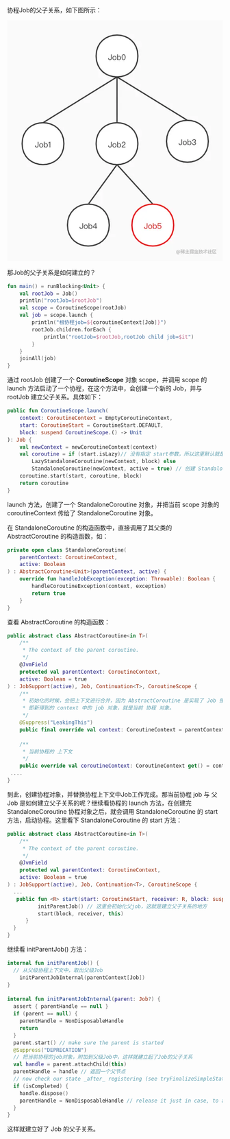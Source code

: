 

协程Job的父子关系，如下图所示：

![企业微信截图_b5887fd2-a3ad-4492-b35e-4c81de155781](https://raw.githubusercontent.com/meiSThub/BlogImage/master/20222022%E4%BC%81%E4%B8%9A%E5%BE%AE%E4%BF%A1%E6%88%AA%E5%9B%BE_b5887fd2-a3ad-4492-b35e-4c81de155781.png)

那Job的父子关系是如何建立的？

```kotlin
fun main() = runBlocking<Unit> {
    val rootJob = Job()
    println("rootJob=$rootJob")
    val scope = CoroutineScope(rootJob)
    val job = scope.launch {
        println("根协程job=${coroutineContext[Job]}")
        rootJob.children.forEach {
            println("rootJob=$rootJob,rootJob child job=$it")
        }
    }
    joinAll(job)
}
```

通过 rootJob 创建了一个 **CoroutineScope** 对象 scope，并调用 scope 的 launch 方法启动了一个协程，在这个方法中，会创建一个新的 Job，并与 rootJob 建立父子关系。具体如下：

```kotlin
public fun CoroutineScope.launch(
    context: CoroutineContext = EmptyCoroutineContext,
    start: CoroutineStart = CoroutineStart.DEFAULT,
    block: suspend CoroutineScope.() -> Unit
): Job {
    val newContext = newCoroutineContext(context)
    val coroutine = if (start.isLazy)// 没有指定 start参数，所以这里默认就是 CoroutineStart.DEFAULT
        LazyStandaloneCoroutine(newContext, block) else
        StandaloneCoroutine(newContext, active = true) // 创建 StandaloneCoroutine 对象
    coroutine.start(start, coroutine, block)
    return coroutine
}
```

launch 方法，创建了一个 StandaloneCoroutine 对象，并把当前 scope 对象的 coroutineContext 传给了 StandaloneCoroutine 对象。

在 StandaloneCoroutine 的构造函数中，直接调用了其父类的 AbstractCoroutine 的构造函数，如：

```kotlin
private open class StandaloneCoroutine(
    parentContext: CoroutineContext,
    active: Boolean
) : AbstractCoroutine<Unit>(parentContext, active) {
    override fun handleJobException(exception: Throwable): Boolean {
        handleCoroutineException(context, exception)
        return true
    }
}
```

查看 AbstractCoroutine 的构造函数：

```kotlin
public abstract class AbstractCoroutine<in T>(
    /**
     * The context of the parent coroutine.
     */
    @JvmField
    protected val parentContext: CoroutineContext,
    active: Boolean = true
) : JobSupport(active), Job, Continuation<T>, CoroutineScope {
    /**
     * 初始化的时候，会把上下文进行合并，因为 AbstractCoroutine 是实现了 Job 接口的，所以这个合并操作就会把父Job给替换掉，
     * 即新得到的 context 中的 job 对象，就是当前 协程 对象。
     */
    @Suppress("LeakingThis")
    public final override val context: CoroutineContext = parentContext + this

    /**
     * 当前协程的 上下文
     */
    public override val coroutineContext: CoroutineContext get() = context
 .... 
}
```

到此，创建协程对象，并替换协程上下文中Job工作完成。那当前协程 job 与 父Job 是如何建立父子关系的呢？继续看协程的 launch 方法，在创建完 StandaloneCoroutine 协程对象之后，就会调用 StandaloneCoroutine 的 start 方法，启动协程。这里看下 StandaloneCoroutine 的 start 方法：

```kotlin
public abstract class AbstractCoroutine<in T>(
    /**
     * The context of the parent coroutine.
     */
    @JvmField
    protected val parentContext: CoroutineContext,
    active: Boolean = true
) : JobSupport(active), Job, Continuation<T>, CoroutineScope {
  ... 
   public fun <R> start(start: CoroutineStart, receiver: R, block: suspend R.() -> T) {
          initParentJob() // 这里会初始化父job，这就是建立父子关系的地方
          start(block, receiver, this)
      }
  } 
}
```

继续看 initParentJob() 方法：

```kotlin
internal fun initParentJob() {
  // 从父级协程上下文中，取出父级Job
    initParentJobInternal(parentContext[Job])
}

internal fun initParentJobInternal(parent: Job?) {
  assert { parentHandle == null }
  if (parent == null) {
    parentHandle = NonDisposableHandle
    return
  }
  parent.start() // make sure the parent is started
  @Suppress("DEPRECATION")
  // 把当前协程的job对象，附加到父级Job中，这样就建立起了Job的父子关系
  val handle = parent.attachChild(this)
  parentHandle = handle // 返回一个父节点
  // now check our state _after_ registering (see tryFinalizeSimpleState order of actions)
  if (isCompleted) {
    handle.dispose()
    parentHandle = NonDisposableHandle // release it just in case, to aid GC
  }
}

```

这样就建立好了 Job 的父子关系。